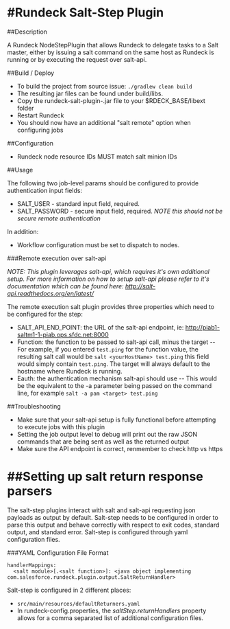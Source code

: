 #Rundeck Salt-Step Plugin
=========================

##Description

A Rundeck NodeStepPlugin that allows Rundeck to delegate tasks to a Salt master, either by issuing a salt command 
on the same host as Rundeck is running or by executing the request over salt-api.

##Build / Deploy

- To build the project from source issue: `./gradlew clean build`
- The resulting jar files can be found under build/libs. 
- Copy the rundeck-salt-plugin-<version>.jar file to your $RDECK_BASE/libext folder
- Restart Rundeck
- You should now have an additional "salt remote" option when configuring jobs

##Configuration

- Rundeck node resource IDs MUST match salt minion IDs

##Usage

The following two job-level params should be configured to provide authentication input fields:

- SALT_USER - standard input field, required.
- SALT_PASSWORD - secure input field, required. *NOTE this should *not* be secure remote authentication*

In addition:
- Workflow configuration must be set to dispatch to nodes.

###Remote execution over salt-api

*NOTE: This plugin leverages salt-api, which requires it's own additional setup. For more information on how to setup salt-api please refer to it's documentation which can be found here: http://salt-api.readthedocs.org/en/latest/* 

The remote execution salt plugin provides three properties which need to be configured for the step:

- SALT_API_END_POINT: the URL of the salt-api endpoint, ie: http://piab1-saltm1-1-piab.ops.sfdc.net:8000
- Function: the function to be passed to salt-api call, minus the target 
-- For example, if you entered `test.ping` for the function value, the resulting salt call would be `salt <yourHostName> test.ping` this field would simply contain `test.ping`. The target will always default to the hostname where Rundeck is running.
- Eauth: the authentication mechanism salt-api should use
-- This would be the equivalent to the -a parameter being passed on the command line, for example `salt -a pam <target> test.ping`

##Troubleshooting

- Make sure that your salt-api setup is fully functional before attempting to execute jobs with this plugin
- Setting the job output level to debug will print out the raw JSON commands that are being sent as well as the returned output
- Make sure the API endpoint is correct, renmember to check http vs https

##Setting up salt return response parsers
===================
The salt-step plugins interact with salt and salt-api requesting json payloads as output by default. Salt-step needs to be configured in order to parse this output and behave correctly with respect to exit codes, standard output, and standard error. Salt-step is configured through yaml configuration files.

###YAML Configuration File Format
```
handlerMappings:
  <salt module>[.<salt function>]: <java object implementing com.salesforce.rundeck.plugin.output.SaltReturnHandler>
```

Salt-step is configured in 2 different places:
* ```src/main/resources/defaultReturners.yaml```
* In rundeck-config.properties, the _saltStep.returnHandlers_ property allows for a comma separated list of additional configuration files.
